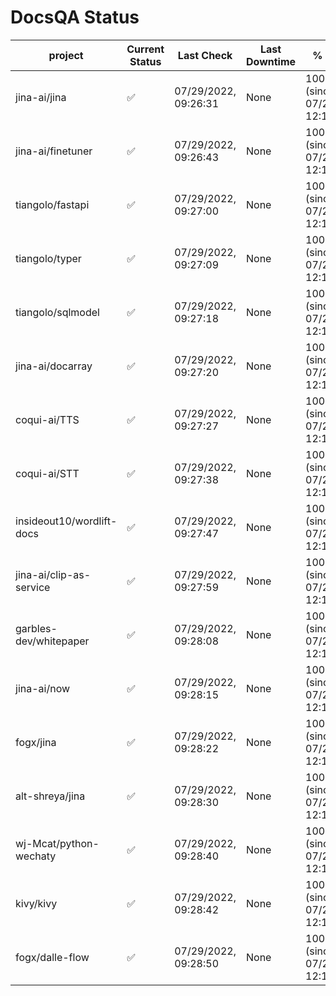 # DocsQA Status

|         project         |Current Status|     Last Check     |Last Downtime|              % Uptime              |
|-------------------------|--------------|--------------------|-------------|------------------------------------|
|jina-ai/jina             |✅            |07/29/2022, 09:26:31|None         |100.000 (since 07/27/2022, 12:11:57)|
|jina-ai/finetuner        |✅            |07/29/2022, 09:26:43|None         |100.000 (since 07/27/2022, 12:11:57)|
|tiangolo/fastapi         |✅            |07/29/2022, 09:27:00|None         |100.000 (since 07/27/2022, 12:11:57)|
|tiangolo/typer           |✅            |07/29/2022, 09:27:09|None         |100.000 (since 07/27/2022, 12:11:57)|
|tiangolo/sqlmodel        |✅            |07/29/2022, 09:27:18|None         |100.000 (since 07/27/2022, 12:11:57)|
|jina-ai/docarray         |✅            |07/29/2022, 09:27:20|None         |100.000 (since 07/27/2022, 12:11:57)|
|coqui-ai/TTS             |✅            |07/29/2022, 09:27:27|None         |100.000 (since 07/27/2022, 12:11:57)|
|coqui-ai/STT             |✅            |07/29/2022, 09:27:38|None         |100.000 (since 07/27/2022, 12:11:57)|
|insideout10/wordlift-docs|✅            |07/29/2022, 09:27:47|None         |100.000 (since 07/27/2022, 12:11:57)|
|jina-ai/clip-as-service  |✅            |07/29/2022, 09:27:59|None         |100.000 (since 07/27/2022, 12:11:57)|
|garbles-dev/whitepaper   |✅            |07/29/2022, 09:28:08|None         |100.000 (since 07/27/2022, 12:11:57)|
|jina-ai/now              |✅            |07/29/2022, 09:28:15|None         |100.000 (since 07/27/2022, 12:11:57)|
|fogx/jina                |✅            |07/29/2022, 09:28:22|None         |100.000 (since 07/27/2022, 12:11:57)|
|alt-shreya/jina          |✅            |07/29/2022, 09:28:30|None         |100.000 (since 07/27/2022, 12:11:57)|
|wj-Mcat/python-wechaty   |✅            |07/29/2022, 09:28:40|None         |100.000 (since 07/27/2022, 12:11:57)|
|kivy/kivy                |✅            |07/29/2022, 09:28:42|None         |100.000 (since 07/27/2022, 12:11:57)|
|fogx/dalle-flow          |✅            |07/29/2022, 09:28:50|None         |100.000 (since 07/27/2022, 12:11:57)|
